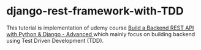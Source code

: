 # django-rest-framework-with-TDD

This tutorial is implementation of udemy course [Build a Backend REST API with Python & Django - Advanced ](https://www.udemy.com/course/django-python-advanced/)
which mainly focus on building backend using Test Driven Development (TDD).
